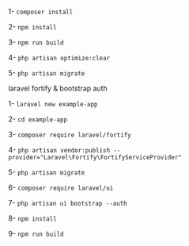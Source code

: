 1- `composer install`

2- `npm install`

3- `npm run build`

4- `php artisan optimize:clear`

5- `php artisan migrate`


laravel fortify & bootstrap auth

1- `laravel new example-app`

2- `cd example-app`

3- `composer require laravel/fortify`


4- `php artisan vendor:publish --provider="Laravel\Fortify\FortifyServiceProvider"`

5- `php artisan migrate`

6- `composer require laravel/ui`

7- `php artisan ui bootstrap --auth`

8- `npm install`

9- `npm run build`
